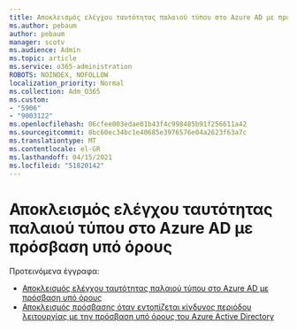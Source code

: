 ```yaml
---
title: Αποκλεισμός ελέγχου ταυτότητας παλαιού τύπου στο Azure AD με πρόσβαση υπό όρους
ms.author: pebaum
author: pebaum
manager: scotv
ms.audience: Admin
ms.topic: article
ms.service: o365-administration
ROBOTS: NOINDEX, NOFOLLOW
localization_priority: Normal
ms.collection: Adm_O365
ms.custom:
- "5906"
- "9003122"
ms.openlocfilehash: 06cfee003edae01b43f4c998485b91f256611a42
ms.sourcegitcommit: 8bc60ec34bc1e40685e3976576e04a2623f63a7c
ms.translationtype: MT
ms.contentlocale: el-GR
ms.lasthandoff: 04/15/2021
ms.locfileid: "51820142"
---
```

# <a name="block-legacy-authentication-to-azure-ad-with-conditional-access"></a>Αποκλεισμός ελέγχου ταυτότητας παλαιού τύπου στο Azure AD με πρόσβαση υπό όρους

Προτεινόμενα έγγραφα:

- [Αποκλεισμός ελέγχου ταυτότητας παλαιού τύπου στο Azure AD με πρόσβαση υπό όρους](https://docs.microsoft.com/azure/active-directory/conditional-access/block-legacy-authentication#next-steps)
- [Αποκλεισμός πρόσβασης όταν εντοπίζεται κίνδυνος περιόδου λειτουργίας με την πρόσβαση υπό όρους του Azure Active Directory](https://docs.microsoft.com/azure/active-directory/conditional-access/app-sign-in-risk)